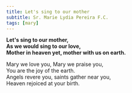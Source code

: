 ```yaml
---
title: Let's sing to our mother
subtitle: Sr. Marie Lydia Pereira F.C.
tags: [mary]
---
```


**Let's sing to our mother,   
As we would sing to our love,   
Mother in heaven yet, mother with us on earth.**

Mary we love you, Mary we praise you,   
You are the joy of the earth.   
Angels revere you, saints gather near you,   
Heaven rejoiced at your birth.
